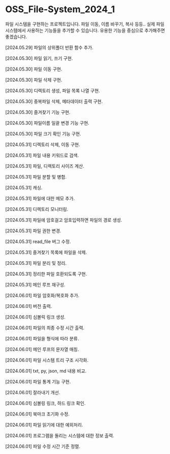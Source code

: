 # OSS_File-System_2024_1

파일 시스템을 구현하는 프로젝트입니다. 파일 이동, 이름 바꾸기, 복사 등등.. 실제 파일 시스템에서 사용하는 기능들을 추가할 수 있습니다. 유용한 기능을 중심으로 추가해주면 좋겠습니다.

[2024.05.29] 파일의 상위폴더 반환 함수 추가.

[2024.05.30] 파일 읽기, 쓰기 구현.

[2024.05.30] 파일 이동 구현.

[2024.05.30] 파일 삭제 구현.

[2024.05.30] 디렉토리 생성, 파일 목록 나열 구현.

[2024.05.30] 중복파일 삭제, 메타데이터 출력 구현.

[2024.05.30] 즐겨찾기 기능 구현.

[2024.05.30] 파일이름 일괄 변경 기능 구현.

[2024.05.30] 파일 크기 확인 기능 구현.

[2024.05.31] 디렉토리 삭제, 이동 구현.

[2024.05.31] 파일 내용 키워드로 검색.

[2024.05.31] 파일, 디렉토리 사이즈 계산.

[2024.05.31] 파일 분할 및 병합.

[2024.05.31] 캐싱.

[2024.05.31] 파일에 대한 메모 추가.

[2024.05.31] 디렉토리 모니터링.

[2024.05.31] 파일에 암호걸고 암호입력하면 파일의 경로 생성.

[2024.05.31] 파일 권한 변경.

[2024.05.31] read_file 버그 수정.

[2024.05.31] 즐겨찾기 목록에 파일을 삭제.

[2024.05.31] 파일 분리 및 정리.

[2024.05.31] 정리한 파일 호환되도록 구현.

[2024.05.31] 메인 루프 재구성.

[2024.06.01] 파일 암호화/복호화 추가.

[2024.06.01] 버전 출력.

[2024.06.01] 심볼릭 링크 생성.

[2024.06.01] 파일의 최종 수정 시간 출력.

[2024.06.01] 파일을 형식에 따라 분류.

[2024.06.01] 메인 루프의 문자열 매칭.

[2024.06.01] 파일 시스템 트리 구조 시각화.

[2024.06.01] txt, py, json, md 내용 비교.

[2024.06.01] 파일 통계 기능 구현.

[2024.06.01] 잘라내기 개선.

[2024.06.01] 심볼링 링크, 하드 링크 확인.

[2024.06.01] 북마크 초기화 수정.

[2024.06.01] 파일 읽기에 대한 예외처리.

[2024.06.01] 프로그램을 돌리는 시스템에 대한 정보 출력.

[2024.06.01] 파일 수정 시간 기준 정렬.